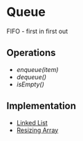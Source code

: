 # Queue

FIFO - first in first out

## Operations

- _enqueue(item)_
- _dequeue()_
- _isEmpty()_

## Implementation

- [Linked List](./linkedListAsQueue.py)
- [Resizing Array](./resizingArrayAsQueue.py)
